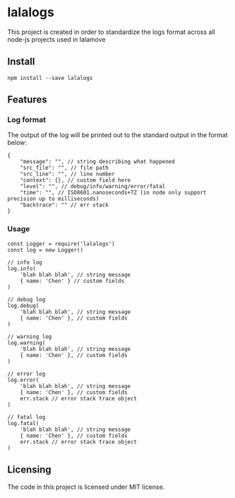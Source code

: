 # lalalogs
This project is created in order to standardize the logs format across all node-js projects used in lalamove

## Install
```
npm install --save lalalogs
```

## Features

### Log format

The output of the log will be printed out to the standard output in the format below:
```
{
    "message": "", // string describing what happened
    "src_file": "", // file path
    "src_line": "", // line number
    "context": {}, // custom field here
    "level": "", // debug/info/warning/error/fatal
    "time": "", // ISO8601.nanoseconds+TZ (in node only support precision up to milliseconds)
    "backtrace": "" // err stack
}
```

### Usage
```
const Logger = require('lalalogs')
const log = new Logger()

// info log
log.info(
    'blah blah blah', // string message
    { name: 'Chen' } // custom fields
)

// debug log
log.debug(
    'blah blah blah', // string message
    { name: 'Chen' }, // custom fields
)

// warning log
log.warning(
    'blah blah blah', // string message
    { name: 'Chen' }, // custom fields
)

// error log
log.error(
    'blah blah blah', // string message
    { name: 'Chen' }, // custom fields
    err.stack // error stack trace object
)

// fatal log
log.fatal(
    'blah blah blah', // string message
    { name: 'Chen' }, // custom fields
    err.stack // error stack trace object
)
```

## Licensing
The code in this project is licensed under MIT license.

